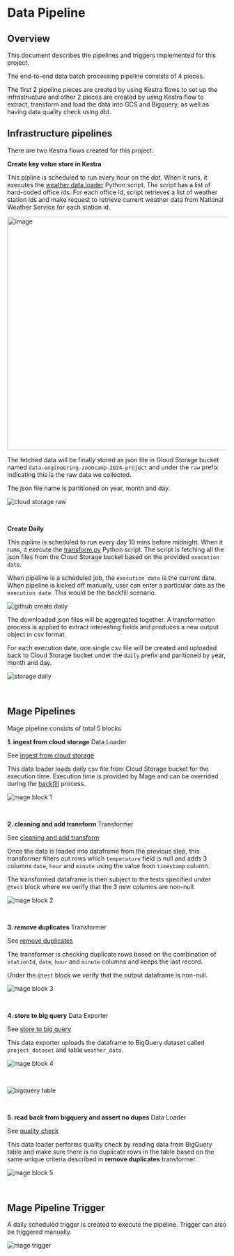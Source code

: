 # Data Pipeline

## Overview

This document describes the pipelines and triggers implemented for this project.

The end-to-end data batch processing pipeline consists of 4 pieces.

The first 2 pipeline pieces are created by using Kestra flows to set up the infrastructure and other 2 pieces are created by using Kestra flow to extract, transform and load the data into GCS and Bigquery, as well as having data quality check using dbt.


## Infrastructure pipelines

There are two Kestra flows created for this project.

**Create key value store in Kestra**

This pipline is scheduled to run every hour on the dot. When it runs, it executes the [weather data loader](../src/weather_data_loader.py) Python script. The script has a list of hard-coded office ids. For each office id, script retrieves a list of weather station ids and make request to retrieve current weather data from National Weather Service for each station id.

<img width="536" alt="image" src="https://github.com/user-attachments/assets/9f2ca265-b2ba-4ab6-a814-fdd26d571b03" />



The fetched data will be finally stored as json file in Gloud Storage bucket named `data-engineering-zoomcamp-2024-project` and under the `raw` prefix indicating this is the raw data we collected.

The json file name is partitioned on year, month and day.

![cloud storage raw](./storage_raw.png)


<br>

**Create Daily**

This pipline is scheduled to run every day 10 mins before midnight. When it runs, it execute the [transform.py](../src/transform.py) Python script. The script is fetching all the json files from the Cloud Storage bucket based on the provided `execution date`.

When pipeline is a scheduled job, the `execution date` is the current date. When pipeline is kicked off manually, user can enter a particular date as the `execution date`. This would be the backfill scenario.

![github create daily](./github_create_daily.png)

The downloaded json files will be aggregated together. A transformation process is applied to extract interesting fields and produces a new output object in csv format.

For each execution date, one single csv file will be created and uploaded back to Cloud Storage bucket under the `daily` prefix and paritioned by year, month and day.

![storage daily](./storage_daily.png)


<br>

## Mage Pipelines

Mage pipeline consists of total 5 blocks

**1. ingest from cloud storage** Data Loader

See [ingest from cloud storage](../mage/data-engineering-zoomcamp-2024-project/data_loaders/ingest_from_cloud_storage.py)


This data loader loads daily csv file from Cloud Storage bucket for the execution time. Execution time is provided by Mage and can be overrided during the [backfill](./backfill.md) process.


![mage block 1](./mage_block_1.png)


<br>

**2. cleaning and add transform** Transformer

See [cleaning and add transform](../mage/data-engineering-zoomcamp-2024-project/transformers/cleaning_and_add__transform.py)


Once the data is loaded into dataframe from the previous step, this transformer filters out rows which `temperature` field is null and adds 3 columns `date`, `hour` and `minute` using the value from `timestamp` column.

The transformed dataframe is then subject to the tests specified under `@test` block where we verify that the 3 new columns are non-null.


![mage block 2](./mage_block_2.png)


<br>

**3. remove duplicates** Transformer

See [remove duplicates](../mage/data-engineering-zoomcamp-2024-project/transformers/remove_duplicates.py)

The transformer is checking duplicate rows based on the combination of `stationId`, `date`, `hour` and `minute` columns and keeps the last record.

Under the `@test` block we verify that the output dataframe is non-null.


![mage block 3](./mage_block_3.png)

<br>


**4. store to big query** Data Exporter

See [store to big query](../mage/data-engineering-zoomcamp-2024-project/data_exporters/store_to_big_query.py)


This data exporter uploads the dataframe to BigQuery dataset called `project_dataset` and table `weather_data`.


![mage block 4](./mage_block_4.png)

<br>

![bigquery table](./bigquery_table.png)

<br>


**5. read back from bigquery and assert no dupes** Data Loader

See [quality check](../mage/data-engineering-zoomcamp-2024-project/data_loaders/read_back_from_bigquery_and_assert_no_dupes.py)


This data loader performs quality check by reading data from BigQuery table and make sure there is no duplicate rows in the table based on the same unique criteria described in **remove duplicates** transformer.


![mage block 5](./mage_block_5.png)


<br>

## Mage Pipeline Trigger

A daily scheduled trigger is created to execute the pipeline. Trigger can also be triggered manually.


![mage trigger](./mage_trigger.png)



